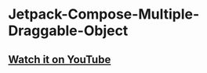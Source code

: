 # Jetpack-Compose-Multiple-Draggable-Object

## [Watch it on YouTube](https://youtu.be/Jxk9zKYdSZo)
